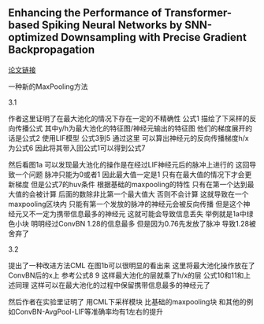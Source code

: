 
## Enhancing the Performance of Transformer-based Spiking Neural Networks by SNN-optimized Downsampling with Precise Gradient Backpropagation

[论文链接](https://arxiv.org/abs/2305.05954)

一种新的MaxPooling方法

3.1

作者这里证明了在最大池化的情况下存在一定的不精确性 公式1 描绘了下采样的反向传播公式 其中y/h为最大池化的特征图/神经元输出的特征图 他们的梯度展开的话是公式2 使用LIF模型 公式3到5 通过这里 可以算出神经元的反向传播梯度h/x 为公式6 因此将其带入回公式1可以得到公式7

然后看图1a 可以发现最大池化的操作是在经过LIF神经元后的脉冲上进行的 这回导致一个问题 脉冲只能为0或者1 因此最大值一定是1 只有在最大值的情况下才会更新梯度 但是公式7的huv条件 根据基础的maxpooling的特性 只有在第一个达到最大值的会被计算 后面的数除非比第一个最大值大 否则不会计算 这就导致在一个maxpooling区块内 只能有第一个发放的脉冲的神经元会被反向传播 但是这个神经元又不一定为携带信息最多的神经元 这就可能会导致信息丢失 举例就是1a中绿色小块 明明经过ConvBN 1.28的信息最多 但是因为0.76先发放了脉冲 导致1.28被舍弃了

3.2

提出了一种改进方法CML 在图1b可以很明显的看出来 这里将最大池化操作放在了ConvBN后的x上 参考公式8 9 这样最大池化的层就乘了h/x的层 公式10和11和上述同理 这样可以在最大池化的过程中保留携带信息最多的神经元了

然后作者在实验里证明了 用CML下采样模块 比基础的maxpooling块 和其他的例如ConvBN-AvgPool-LIF等准确率均有1左右的提升